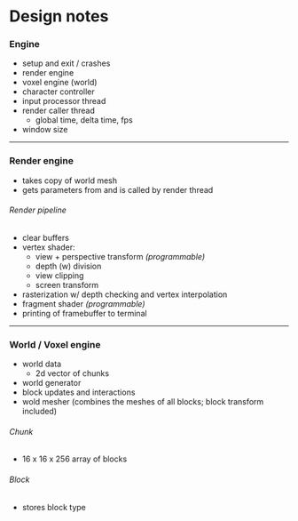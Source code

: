 # Design notes

### Engine

- setup and exit / crashes
- render engine
- voxel engine (world)
- character controller
- input processor thread
- render caller thread
    - global time, delta time, fps
- window size

---

### Render engine

- takes copy of world mesh
- gets parameters from and is called by render thread

###### Render pipeline

- clear buffers
- vertex shader:
    - view + perspective transform *(programmable)*
    - depth (w) division
    - view clipping
    - screen transform
- rasterization w/ depth checking and vertex interpolation
- fragment shader *(programmable)*
- printing of framebuffer to terminal

---

###  World / Voxel engine

- world data
    - 2d vector of chunks
- world generator
- block updates and interactions
- wold mesher (combines the meshes of all blocks; block transform included)

###### Chunk

- 16 x 16 x 256 array of blocks

###### Block

- stores block type
